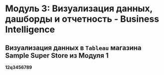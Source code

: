 # Модуль 3: Визуализация данных, дашборды и отчетность - Business Intelligence

## Визуализация данных в `Tableau` магазина Sample Super Store из Модуля 1

**12q3456789**
